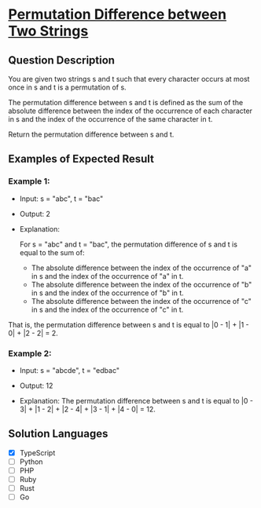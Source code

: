 # [Permutation Difference between Two Strings](https://leetcode.com/problems/permutation-difference-between-two-strings/description/)

## Question Description

You are given two strings s and t such that every character occurs at most once in s and t is a permutation of s.

The permutation difference between s and t is defined as the sum of the absolute difference between the index of the occurrence of each character in s and the index of the occurrence of the same character in t.

Return the permutation difference between s and t.

## Examples of Expected Result

### Example 1:

- Input: s = "abc", t = "bac"

- Output: 2

- Explanation:

  For s = "abc" and t = "bac", the permutation difference of s and t is equal to the sum of:

  - The absolute difference between the index of the occurrence of "a" in s and the index of the occurrence of "a" in t.
  - The absolute difference between the index of the occurrence of "b" in s and the index of the occurrence of "b" in t.
  - The absolute difference between the index of the occurrence of "c" in s and the index of the occurrence of "c" in t.

That is, the permutation difference between s and t is equal to |0 - 1| + |1 - 0| + |2 - 2| = 2.

### Example 2:

- Input: s = "abcde", t = "edbac"

- Output: 12

- Explanation: The permutation difference between s and t is equal to |0 - 3| + |1 - 2| + |2 - 4| + |3 - 1| + |4 - 0| = 12.

## Solution Languages

- [x] TypeScript
- [ ] Python
- [ ] PHP
- [ ] Ruby
- [ ] Rust
- [ ] Go
